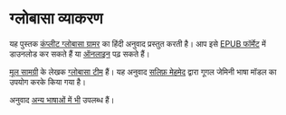 # ग्लोबासा व्याकरण

यह पुस्तक [कंप्लीट ग्लोबासा ग्रामर][cgg-link] का हिंदी अनुवाद प्रस्तुत करती है।
आप इसे [EPUB फॉर्मेट][epub-link] में डाउनलोड कर सकते हैं या [ऑनलाइन][web-link] पढ़ सकते हैं।

[मूल सामग्री][oc-link] के लेखक [ग्लोबासा टीम][gb-link] हैं।
यह अनुवाद [सलिफ़ मेहमेद][sm-link] द्वारा गूगल जेमिनी भाषा मॉडल का उपयोग करके किया गया है।

अनुवाद [अन्य भाषाओं में भी][all-link] उपलब्ध हैं।

[^1]:  कानून द्वारा अनुमत अधिकतम सीमा तक, लेखकों ने इस साइट की सामग्री के सभी कॉपीराइट और संबंधित या पड़ोसी अधिकारों का त्याग कर दिया है।

[cgg-link]:https://salif.github.io/gramati-fe-globasa/eng/
[epub-link]:Gramati_fe_Globasa_Mesi_2_Nyan_2025_Hindi_Gemini.epub
[web-link]:https://salif.github.io/gramati-fe-globasa/hi-gemini/
[oc-link]:https://xwexi.globasa.net/eng/gramati
[gb-link]:https://globasa.net/
[sm-link]:https://salif.eu/
[all-link]:https://salif.github.io/gramati-fe-globasa/

